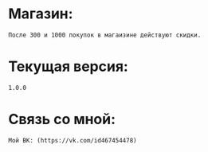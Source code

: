 # Магазин:

    После 300 и 1000 покупок в магаизине действуют скидки.

# Текущая версия:

    1.0.0

# Связь со мной:

    Мой ВК: (https://vk.com/id467454478)
